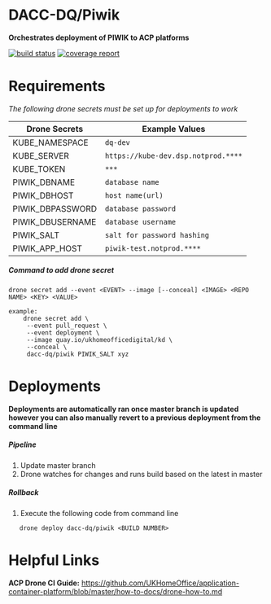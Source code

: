 # DACC-DQ/Piwik
>
**Orchestrates deployment of PIWIK to ACP platforms**

[![build status](https://gitlab.digital.homeoffice.gov.uk/dacc-dq/piwik/badges/master/build.svg)](https://gitlab.digital.homeoffice.gov.uk/dacc-dq/piwik/commits/master)
[![coverage report](https://gitlab.digital.homeoffice.gov.uk/dacc-dq/piwik/badges/master/coverage.svg)](https://gitlab.digital.homeoffice.gov.uk/dacc-dq/piwik/commits/master)

# Requirements
*The following drone secrets must be set up for deployments to work*

| Drone Secrets | Example Values |
| -------- | -------- |
| KUBE_NAMESPACE | `dq-dev` |
| KUBE_SERVER | `https://kube-dev.dsp.notprod.****` |
| KUBE_TOKEN | `***` |
| PIWIK_DBNAME | `database name` |
| PIWIK_DBHOST | `host name(url)` |
| PIWIK_DBPASSWORD | `database password` |
| PIWIK_DBUSERNAME | `database username` |
| PIWIK_SALT | `salt for password hashing` |
| PIWIK_APP_HOST | `piwik-test.notprod.****` |

##### Command to add drone secret
`drone secret add --event <EVENT> --image [--conceal] <IMAGE> <REPO NAME> <KEY> <VALUE>`
```
example:
    drone secret add \
     --event pull_request \
     --event deployment \
     --image quay.io/ukhomeofficedigital/kd \
     --conceal \
     dacc-dq/piwik PIWIK_SALT xyz
```

# Deployments
> 
**Deployments are automatically ran once master branch is updated however you can also manually revert to a previous deployment from the command line**

##### Pipeline
1. Update master branch
2. Drone watches for changes and runs build based on the latest in master

##### Rollback
1. Execute the following code from command line

```
   drone deploy dacc-dq/piwik <BUILD NUMBER>
```

# Helpful Links
**ACP Drone CI Guide:** https://github.com/UKHomeOffice/application-container-platform/blob/master/how-to-docs/drone-how-to.md
